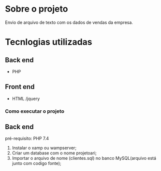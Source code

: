 
# Sobre o projeto
Envio de arquivo de texto com os dados de vendas da empresa.
# Tecnlogias utilizadas

## Back end
- PHP

## Front end
- HTML /jquery

### Como executar o projeto

## Back end
pré-requisito: PHP 7.4

1. Instalar o xamp ou wampserver;
2. Criar um database com o nome projetoari;
3. Importar o arquivo de nome (clientes.sql) no banco MySQL(arquivo está junto com codigo fonte);






